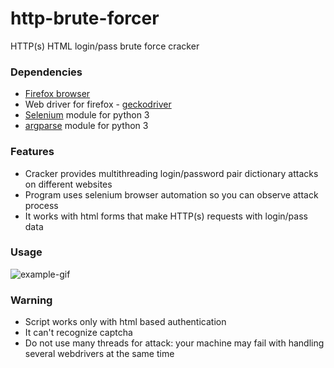 # http-brute-forcer
HTTP(s) HTML login/pass  brute force cracker

### Dependencies

 * [Firefox browser](https://www.mozilla.org/en-US/firefox/)
 * Web driver for firefox - [geckodriver](https://github.com/mozilla/geckodriver/releases)
 * [Selenium](https://docs.seleniumhq.org/) module for python 3
 * [argparse](https://pypi.org/project/argparse/) module for python 3


### Features

* Cracker provides multithreading login/password pair dictionary attacks on different websites
* Program uses selenium browser automation so you can observe attack process
* It works with html forms that make HTTP(s) requests with login/pass data

### Usage
![example-gif](https://github.com/shmel3/http-brute-forcer/blob/master/example/example.gif)


### Warning

* Script works only with html based authentication
* It can't recognize captcha
* Do not use many threads for attack: your machine may fail with handling several webdrivers at the same time
